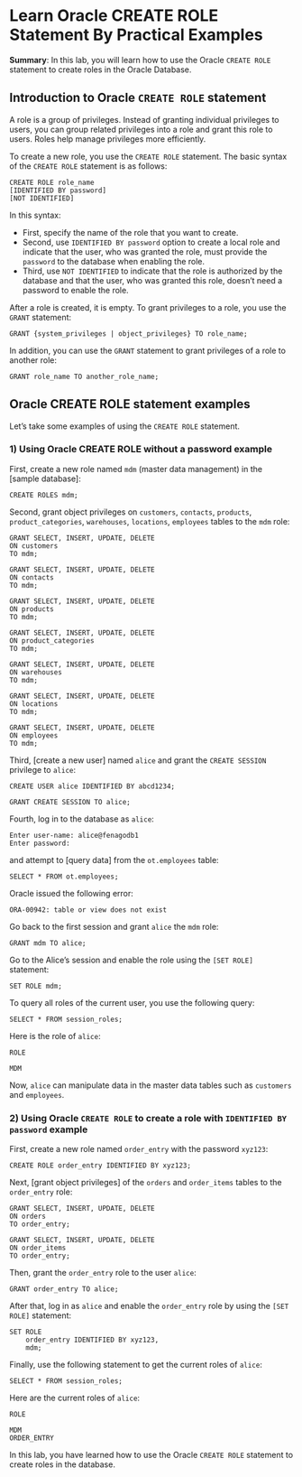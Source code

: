 # Learn Oracle CREATE ROLE Statement By Practical Examples
**Summary**: In this lab, you will learn how to use the Oracle `CREATE ROLE` statement to create roles in the Oracle Database.

Introduction to Oracle `CREATE ROLE` statement
----------------------------------------------

A role is a group of privileges. Instead of granting individual privileges to users, you can group related privileges into a role and grant this role to users. Roles help manage privileges more efficiently.

To create a new role, you use the `CREATE ROLE` statement. The basic syntax of the `CREATE ROLE` statement is as follows:

```
CREATE ROLE role_name
[IDENTIFIED BY password]
[NOT IDENTIFIED]
```


In this syntax:

*   First, specify the name of the role that you want to create.
*   Second, use `IDENTIFIED BY password` option to create a local role and indicate that the user, who was granted the role, must provide the `password` to the database when enabling the role.
*   Third, use `NOT IDENTIFIED` to indicate that the role is authorized by the database and that the user, who was granted this role, doesn’t need a password to enable the role.

After a role is created, it is empty. To grant privileges to a role, you use the `GRANT` statement:

```
GRANT {system_privileges | object_privileges} TO role_name;
```


In addition, you can use the `GRANT` statement to grant privileges of a role to another role:

```
GRANT role_name TO another_role_name;

```


Oracle CREATE ROLE statement examples
-------------------------------------

Let’s take some examples of using the `CREATE ROLE` statement.

### 1) Using Oracle CREATE ROLE without a password example

First, create a new role named `mdm` (master data management) in the [sample database]:

```
CREATE ROLES mdm;
```


Second, grant object privileges on `customers`, `contacts`, `products`, `product_categories`, `warehouses`, `locations`, `employees` tables to the `mdm` role:

```
GRANT SELECT, INSERT, UPDATE, DELETE
ON customers
TO mdm;

GRANT SELECT, INSERT, UPDATE, DELETE
ON contacts
TO mdm;

GRANT SELECT, INSERT, UPDATE, DELETE
ON products
TO mdm;

GRANT SELECT, INSERT, UPDATE, DELETE
ON product_categories
TO mdm;

GRANT SELECT, INSERT, UPDATE, DELETE
ON warehouses
TO mdm;

GRANT SELECT, INSERT, UPDATE, DELETE
ON locations
TO mdm;

GRANT SELECT, INSERT, UPDATE, DELETE
ON employees
TO mdm;
```


Third, [create a new user] named `alice` and grant the `CREATE SESSION` privilege to `alice`:

```
CREATE USER alice IDENTIFIED BY abcd1234;

GRANT CREATE SESSION TO alice;

```


Fourth, log in to the database as `alice`:

```
Enter user-name: alice@fenagodb1
Enter password:
```


and attempt to [query data] from the `ot.employees` table:

```
SELECT * FROM ot.employees;

```


Oracle issued the following error:

```
ORA-00942: table or view does not exist

```


Go back to the first session and grant `alice` the `mdm` role:

```
GRANT mdm TO alice;

```


Go to the Alice’s session and enable the role using the `[SET ROLE]` statement:

```
SET ROLE mdm;
```


To query all roles of the current user, you use the following query:

```
SELECT * FROM session_roles;
```


Here is the role of `alice`:

```
ROLE

MDM

```


Now, `alice` can manipulate data in the master data tables such as `customers` and `employees`.

### 2) Using Oracle `CREATE ROLE` to create a role with `IDENTIFIED BY password` example

First, create a new role named `order_entry` with the password `xyz123`:

```
CREATE ROLE order_entry IDENTIFIED BY xyz123;
```


Next, [grant object privileges] of the `orders` and `order_items` tables to the `order_entry` role:

```
GRANT SELECT, INSERT, UPDATE, DELETE
ON orders
TO order_entry;

GRANT SELECT, INSERT, UPDATE, DELETE
ON order_items
TO order_entry;
```


Then, grant the `order_entry` role to the user `alice`:

```
GRANT order_entry TO alice;
```


After that, log in as `alice` and enable the `order_entry` role by using the `[SET ROLE]` statement:

```
SET ROLE 
    order_entry IDENTIFIED BY xyz123,
    mdm;
```


Finally, use the following statement to get the current roles of `alice`:

```
SELECT * FROM session_roles;
```


Here are the current roles of `alice`:

```
ROLE

MDM
ORDER_ENTRY
```


In this lab, you have learned how to use the Oracle `CREATE ROLE` statement to create roles in the database.
